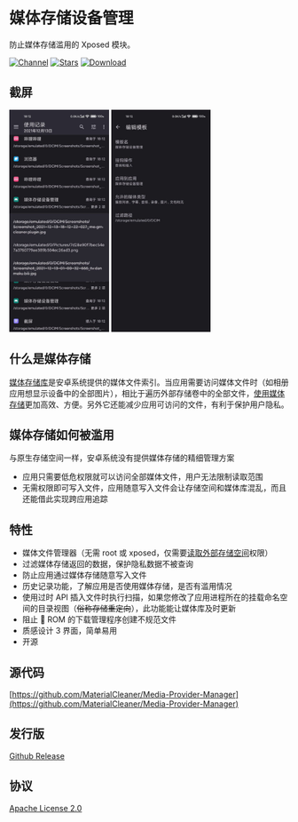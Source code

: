 # 媒体存储设备管理

防止媒体存储滥用的 Xposed 模块。

[![Channel](https://img.shields.io/badge/Follow-Telegram-blue.svg?logo=telegram)](https://t.me/MediaProviderManager)
[![Stars](https://img.shields.io/github/stars/MaterialCleaner/Media-Provider-Manager?label=Stars)](https://github.com/MaterialCleaner/Media-Provider-Manager)
[![Download](https://img.shields.io/github/v/release/MaterialCleaner/Media-Provider-Manager?label=Download)](https://github.com/MaterialCleaner/Media-Provider-Manager/releases/latest)

## 截屏

<p><img src="screenshots/record.jpg" height="400" alt="Screenshot"/>
<img src="screenshots/template.jpg" height="400" alt="Screenshot"/></p>

## 什么是媒体存储

[媒体存储库][1]是安卓系统提供的媒体文件索引。当应用需要访问媒体文件时（如相册应用想显示设备中的全部图片），相比于遍历外部存储卷中的全部文件，[使用媒体存储][2]更加高效、方便。另外它还能减少应用可访问的文件，有利于保护用户隐私。

## 媒体存储如何被滥用

与原生存储空间一样，安卓系统没有提供媒体存储的精细管理方案
- 应用只需要低危权限就可以访问全部媒体文件，用户无法限制读取范围
- 无需权限即可写入文件，应用随意写入文件会让存储空间和媒体库混乱，而且还能借此实现跨应用追踪

## 特性

- 媒体文件管理器（无需 root 或 xposed，仅需要[读取外部存储空间][3]权限）
- 过滤媒体存储返回的数据，保护隐私数据不被查询
- 防止应用通过媒体存储随意写入文件
- 历史记录功能，了解应用是否使用媒体存储，是否有滥用情况
- 使用过时 API 插入文件时执行扫描，如果您修改了应用进程所在的挂载命名空间的目录视图（~~俗称存储重定向~~），此功能能让媒体库及时更新
- 阻止 💩 ROM 的下载管理程序创建不规范文件
- 质感设计 3 界面，简单易用
- 开源

## 源代码

[https://github.com/MaterialCleaner/Media-Provider-Manager](https://github.com/MaterialCleaner/Media-Provider-Manager)

## 发行版

[Github Release](https://github.com/MaterialCleaner/Media-Provider-Manager/releases/latest)

## 协议

[Apache License 2.0](http://www.apache.org/licenses/LICENSE-2.0.html)

[1]: https://developer.android.com/reference/android/provider/MediaStore
[2]: https://developer.android.com/training/data-storage/use-cases?hl=zh-cn#handle-media-files
[3]: https://developer.android.com/reference/android/Manifest.permission.html#READ_EXTERNAL_STORAGE
